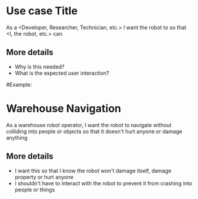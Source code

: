 # Use case Title
As a <Developer, Researcher, Technician, etc.> I want the robot to <action> so that <I, the robot, etc.> can <do something important>

## More details
- Why is this needed?
- What is the expected user interaction? 


#Example:

# Warehouse Navigation
As a warehouse robot operator, I want the robot to navigate without colliding into people or objects so that it doesn't hurt anyone or damage anything

## More details
 - I want this so that I know the robot won't damage itself, damage property or hurt anyone
 - I shouldn't have to interact with the robot to prevent it from crashing into people or things
